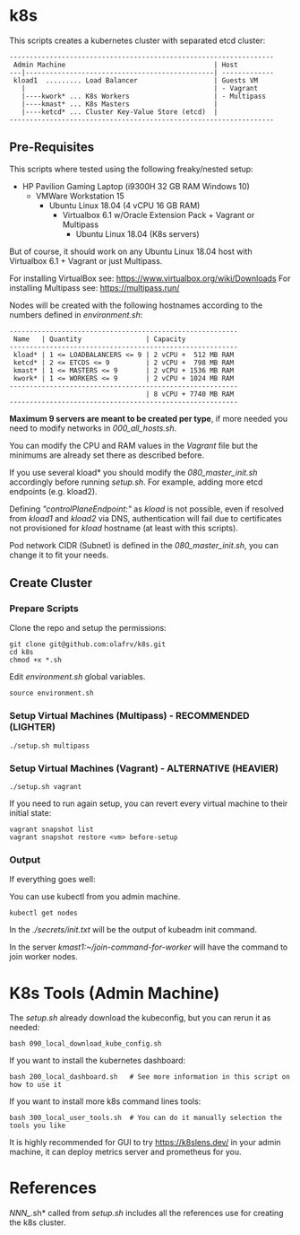 # k8s

This scripts creates a kubernetes cluster with separated etcd cluster:

```
------------------------------------------------------------------
 Admin Machine                                     | Host
---|-----------------------------------------------| -------------
 kload1  ......... Load Balancer                   | Guests VM 
   |                                               | - Vagrant
   |----kwork* ... K8s Workers                     | - Multipass
   |----kmast* ... K8s Masters                     |
   |----ketcd* ... Cluster Key-Value Store (etcd)  |
------------------------------------------------------------------
```

## Pre-Requisites

This scripts where tested using the following freaky/nested setup:

- HP Pavilion Gaming Laptop (i9300H 32 GB RAM Windows 10)
  - VMWare Workstation 15 
    - Ubuntu Linux 18.04 (4 vCPU 16 GB RAM)
      - Virtualbox 6.1 w/Oracle Extension Pack + Vagrant or Multipass
        - Ubuntu Linux 18.04 (K8s servers)

But of course, it should work on any Ubuntu Linux 18.04 host with Virtualbox 6.1 + Vagrant or just Multipass.

For installing VirtualBox see: https://www.virtualbox.org/wiki/Downloads
For installing Multipass see: https://multipass.run/

Nodes will be created with the following hostnames according to the numbers defined in *environment.sh*:
```
---------------------------------------------------------
 Name   | Quantity                | Capacity             
---------------------------------------------------------
 kload* | 1 <= LOADBALANCERS <= 9 | 2 vCPU +  512 MB RAM
 ketcd* | 2 <= ETCDS <= 9         | 2 vCPU +  798 MB RAM
 kmast* | 1 <= MASTERS <= 9       | 2 vCPU + 1536 MB RAM
 kwork* | 1 <= WORKERS <= 9       | 2 vCPU + 1024 MB RAM
---------------------------------------------------------
                                  | 8 vCPU + 7740 MB RAM
---------------------------------------------------------
```

**Maximum 9 servers are meant to be created per type**, if more needed you need to modify networks in *000_all_hosts.sh*.

You can modify the CPU and RAM values in the *Vagrant* file but the minimums are already set there as described before.

If you use several kload* you should modify the *080_master_init.sh* accordingly before running *setup.sh*. For example, adding more etcd endpoints (e.g. kload2). 

Defining *"controlPlaneEndpoint:"* as *kload* is not possible, even if resolved from *kload1* and *kload2* via DNS, authentication will fail due to certificates not provisioned for *kload* hostname (at least with this scripts).

Pod network CIDR (Subnet) is defined in the *080_master_init.sh*, you can change it to fit your needs.

## Create Cluster

### Prepare Scripts

Clone the repo and setup the permissions:
```
git clone git@github.com:olafrv/k8s.git
cd k8s
chmod +x *.sh
```

Edit *environment.sh* global variables.
```
source environment.sh
```

### Setup Virtual Machines (Multipass) - RECOMMENDED (LIGHTER)
```
./setup.sh multipass
```

### Setup Virtual Machines (Vagrant) - ALTERNATIVE (HEAVIER)

```
./setup.sh vagrant
```

If you need to run again setup, you can revert every virtual machine to their initial state:
```
vagrant snapshot list
vagrant snapshot restore <vm> before-setup
```

### Output

If everything goes well:

You can use kubectl from you admin machine.
```
kubectl get nodes
```

In the *./secrets/init.txt* will be the output of kubeadm init command.

In the server *kmast1:~/join-command-for-worker* will have the command to join worker nodes.

# K8s Tools (Admin Machine)

The *setup.sh* already download the kubeconfig, but you can rerun it as needed:
```
bash 090_local_download_kube_config.sh
```

If you want to install the kubernetes dashboard:
```
bash 200_local_dashboard.sh   # See more information in this script on how to use it
```

If you want to install more k8s command lines tools:
```
bash 300_local_user_tools.sh  # You can do it manually selection the tools you like
```

It is highly recommended for GUI to try https://k8slens.dev/ in your admin machine, it can deploy metrics server and prometheus for you.

# References

*NNN_*.sh* called from *setup.sh* includes all the references use for creating the k8s cluster.
